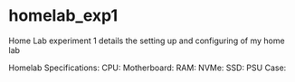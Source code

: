 # homelab_exp1

Home Lab experiment 1 details the setting up and configuring of my home lab

Homelab Specifications:
  CPU:
  Motherboard:
  RAM:
  NVMe:
  SSD:
  PSU
  Case:
